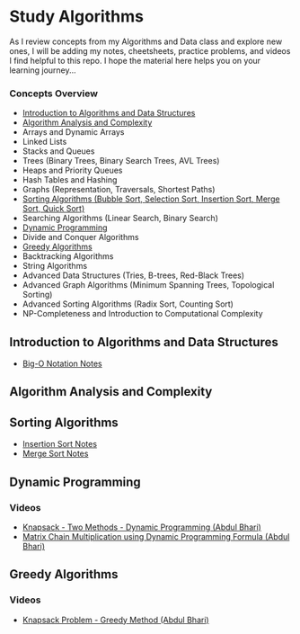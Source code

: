# Study Algorithms

As I review concepts from my Algorithms and Data class and explore new ones, I will be adding my notes, cheetsheets, practice problems, and videos I find helpful to this repo. I hope the material here helps you on your learning journey...

### Concepts Overview
* [Introduction to Algorithms and Data Structures](#introduction)
* [Algorithm Analysis and Complexity](#analysis_and_complexity)
* Arrays and Dynamic Arrays
* Linked Lists
* Stacks and Queues
* Trees (Binary Trees, Binary Search Trees, AVL Trees)
* Heaps and Priority Queues
* Hash Tables and Hashing
* Graphs (Representation, Traversals, Shortest Paths)
* [Sorting Algorithms (Bubble Sort, Selection Sort, Insertion Sort, Merge Sort, Quick Sort)](#sorting_algorithms)
* Searching Algorithms (Linear Search, Binary Search)
* [Dynamic Programming](#dynamic_programming)
* Divide and Conquer Algorithms
* [Greedy Algorithms](#greedy_algorithms)
* Backtracking Algorithms
* String Algorithms
* Advanced Data Structures (Tries, B-trees, Red-Black Trees)
* Advanced Graph Algorithms (Minimum Spanning Trees, Topological Sorting)
* Advanced Sorting Algorithms (Radix Sort, Counting Sort)
* NP-Completeness and Introduction to Computational Complexity

<a name="introduction"></a>
## Introduction to Algorithms and Data Structures
* [Big-O Notation Notes](https://github.com/hcarminati/study-algorithms/blob/main/analysis_and_complexity/big_o_notation.md)

<a name="analysis_and_complexity"></a>
## Algorithm Analysis and Complexity

<a name="sorting_algorithms"></a>
## Sorting Algorithms
* [Insertion Sort Notes](https://github.com/hcarminati/study-algorithms/blob/main/sorting_algorithms/insertion_sort.md)
* [Merge Sort Notes](https://github.com/hcarminati/study-algorithms/blob/main/sorting_algorithms/merge_sort.md)

<a name="dynamic_programming"></a>
## Dynamic Programming
### Videos
* [Knapsack - Two Methods - Dynamic Programming (Abdul Bhari)](https://www.youtube.com/watch?v=nLmhmB6NzcM&t=449s)
* [Matrix Chain Multiplication using Dynamic Programming Formula (Abdul Bhari)](https://www.youtube.com/watch?v=_WncuhSJZyA)

<a name="greedy_algorithms"></a>
## Greedy Algorithms
### Videos
* [Knapsack Problem - Greedy Method (Abdul Bhari)](https://www.youtube.com/watch?v=oTTzNMHM05I)
